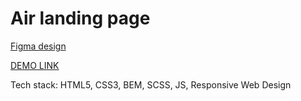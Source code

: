 # Air landing page
[Figma design](https://www.figma.com/file/7qwsWggv9BAxMi2VPhBuPr/Air-(formerly-Dia)?node-id=9138%3A35)

[DEMO LINK](https://Oleksandr-Leshchenko.github.io/layout_dia/)

Tech stack: HTML5, CSS3, BEM, SCSS, JS, Responsive Web Design
